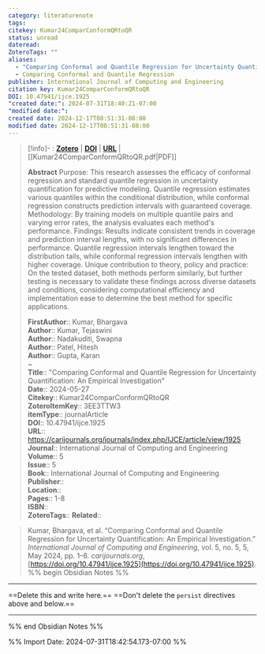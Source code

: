 ```yaml
---
category: literaturenote
tags: 
citekey: Kumar24ComparConformQRtoQR
status: unread
dateread: 
ZoteroTags: ""
aliases:
  - "Comparing Conformal and Quantile Regression for Uncertainty Quantification: An Empirical Investigation"
  - Comparing Conformal and Quantile Regression
publisher: International Journal of Computing and Engineering
citation key: Kumar24ComparConformQRtoQR
DOI: 10.47941/ijce.1925
"created date:": 2024-07-31T18:40:21-07:00
"modified date:": 
created date: 2024-12-17T08:51:31-08:00
modified date: 2024-12-17T08:51:31-08:00
---
```


> [!info]- : [**Zotero**](zotero://select/library/items/3EE3TTW3)  | [**DOI**](https://doi.org/10.47941/ijce.1925)  | [**URL**](https://carijournals.org/journals/index.php/IJCE/article/view/1925) | [[Kumar24ComparConformQRtoQR.pdf|PDF]]
>
> 
> **Abstract**
> Purpose: This research assesses the efficacy of conformal regression and standard quantile regression in uncertainty quantification for predictive modeling. Quantile regression estimates various quantiles within the conditional distribution, while conformal regression constructs prediction intervals with guaranteed coverage. Methodology: By training models on multiple quantile pairs and varying error rates, the analysis evaluates each method's performance. Findings: Results indicate consistent trends in coverage and prediction interval lengths, with no significant differences in performance. Quantile regression intervals lengthen toward the distribution tails, while conformal regression intervals lengthen with higher coverage. Unique contribution to theory, policy and practice: On the tested dataset, both methods perform similarly, but further testing is necessary to validate these findings across diverse datasets and conditions, considering computational efficiency and implementation ease to determine the best method for specific applications.
> 
> 
> **FirstAuthor**:: Kumar, Bhargava  
> **Author**:: Kumar, Tejaswini  
> **Author**:: Nadakuditi, Swapna  
> **Author**:: Patel, Hitesh  
> **Author**:: Gupta, Karan  
~    
> **Title**:: "Comparing Conformal and Quantile Regression for Uncertainty Quantification: An Empirical Investigation"  
> **Date**:: 2024-05-27  
> **Citekey**:: Kumar24ComparConformQRtoQR  
> **ZoteroItemKey**:: 3EE3TTW3  
> **itemType**:: journalArticle  
> **DOI**:: 10.47941/ijce.1925  
> **URL**:: https://carijournals.org/journals/index.php/IJCE/article/view/1925  
> **Journal**:: International Journal of Computing and Engineering  
> **Volume**:: 5  
> **Issue**:: 5  
> **Book**:: International Journal of Computing and Engineering  
> **Publisher**::   
> **Location**::    
> **Pages**:: 1-8  
> **ISBN**::   
> **ZoteroTags**:: 
> **Related**:: 

> Kumar, Bhargava, et al. “Comparing Conformal and Quantile Regression for Uncertainty Quantification: An Empirical Investigation.” _International Journal of Computing and Engineering_, vol. 5, no. 5, 5, May 2024, pp. 1–8. _carijournals.org_, [https://doi.org/10.47941/ijce.1925](https://doi.org/10.47941/ijce.1925).
%% begin Obsidian Notes %%
___
==Delete this and write here.==
==Don't delete the `persist` directives above and below.==
___
%% end Obsidian Notes %%



%% Import Date: 2024-07-31T18:42:54.173-07:00 %%
